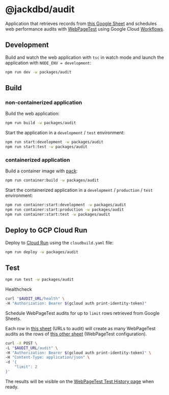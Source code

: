 # @jackdbd/audit

Application that retrieves records from [this Google Sheet](https://docs.google.com/spreadsheets/d/12Z3HBsRuuJp8yXTa9uaK2CzY6so_uIOrRGa8kaq8ZPk/edit#gid=0) and schedules web performance audits with [WebPageTest](https://docs.webpagetest.org/api/reference) using Google Cloud [Workflows](https://console.cloud.google.com/workflows?project=prj-kitchen-sink).

## Development

Build and watch the web application with `tsc` in watch mode and launch the application with `NODE_ENV = development`:

```sh
npm run dev -w packages/audit
```

## Build

### non-containerized application

Build the web application:

```sh
npm run build -w packages/audit
```

Start the application in a `development` / `test` environment:

```sh
npm run start:development -w packages/audit
npm run start:test -w packages/audit
```

### containerized application

Build a container image with [pack](https://buildpacks.io/docs/tools/pack):

```sh
npm run container:build -w packages/audit
```

Start the containerized application in a `development` / `production` / `test` environment:

```sh
npm run container:start:development -w packages/audit
npm run container:start:production -w packages/audit
npm run container:start:test -w packages/audit
```

## Deploy to GCP Cloud Run

Deploy to [Cloud Run](https://console.cloud.google.com/run?project=prj-kitchen-sink) using the `cloudbuild.yaml` file:

```sh
npm run deploy -w packages/audit
```

## Test

```sh
npm run test -w packages/audit
```

Healthcheck

```sh
curl "$AUDIT_URL/health" \
-H "Authorization: Bearer $(gcloud auth print-identity-token)"
```

Schedule WebPageTest audits for up to `limit` rows retrieved from Google Sheets.

Each row in [this sheet](https://docs.google.com/spreadsheets/d/12Z3HBsRuuJp8yXTa9uaK2CzY6so_uIOrRGa8kaq8ZPk/edit#gid=0) (URLs to audit) will create as many WebPageTest audits as the rows of [this other sheet](https://docs.google.com/spreadsheets/d/12Z3HBsRuuJp8yXTa9uaK2CzY6so_uIOrRGa8kaq8ZPk/edit#gid=1920930137) (WebPageTest configuration).

```sh
curl -X POST \
-L "$AUDIT_URL/audit" \
-H "Authorization: Bearer $(gcloud auth print-identity-token)" \
-H "Content-Type: application/json" \
-d '{
    "limit": 2
}'
```

The results will be visible on the [WebPageTest Test History page](https://app.webpagetest.org/ui/wpt/testhistory) when ready.
